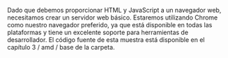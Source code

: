 Dado que debemos proporcionar HTML y JavaScript a un navegador web, necesitamos crear un servidor web básico. Estaremos
utilizando Chrome como nuestro navegador preferido, ya que está disponible en todas 
las plataformas y tiene un excelente soporte para herramientas de desarrollador.
El código fuente de esta muestra está disponible en el capítulo 3 / amd / base de la carpeta.